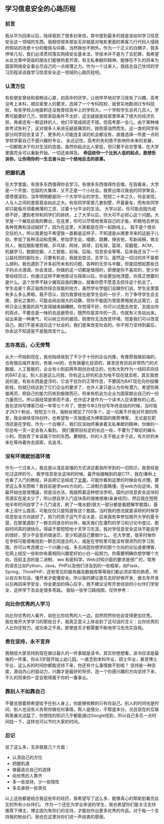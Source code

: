 ## 学习信息安全的心路历程
### 前言
我从华为回来以后，陆续收到了很多封来信，其中提到最多的就是该如何学习信息安全这一领域的东西。我相信很多朋友无非就是对电影里面的黑客几行代码入侵政府网站的场景十分的敬佩与仰慕，当然我也不例外。作为一个正义的白帽子，我多啰嗦几句，我们必须贯彻落实网络安全基本法，学技术并不是为了去犯罪，我希望从此文章中受益的朋友们能够热爱开源，有无私奉献的精神，能够在不久的将来为国家网络安全事业尽自己的一点绵薄之力。作为一个过来人，我结合自己坎坷的学习历程谈谈我学习信息安全这一领域的心路历程吧。
### 认清方位
有些朋友曾经和我畅谈心扉，初高中的厌学，让他早早地对学习丧失了兴趣，高考没考上本科，顺应家里人的要求，选择了一个专科院校，我曾实地勘测过专科院校，有些学校占地面积还没我曾经高中上的学校大，一个学校学生总共几百人，学费可能要好几万，倘若家庭条件不太好，这无疑就是给家里带来了很大的经济负担，再者还有一群这样的人，他们平常成绩还不错，但高考那一会儿，由于某种缘故考试失利了，这对很多人来讲无疑是痛苦的，挫败感油然而生。这一类的同学有部分同学回去复读了，更多的人可能连复读的机会都没有，直接选择一所差一点的学校学着自己不感兴趣的专业。
永远记住，高考的失利绝不影响你未来的发展，一切都取决于你对生活的态度。虽然你起点比人家低，但只要不自甘堕落，在大学里面完全可以重新开始，一切还来得及。
**命运给你一个比别人低的起点，是想告诉你，让你用你的一生去奋斗出一个绝地反击的故事。**
### 把握机遇
在大学里面，有很多东西值得你去学习，有很多东西值得你去做。在我看来，大学是一个开放、包容的大集体，又不乏是一个小社会。我曾出席过我爸的同学聚会，感悟很深刻。当年明明都是同一个大学毕业的学生，短短二十年之久，你会发现，人与人之间的差距竟会如此之大。有些同学家里几套别墅，开着豪车，而有些同学却只能每月领着微薄的工资，过着十分平淡的生活。
大学以前，你可能会因为成绩不好，遭到老师和同学们的排挤，上了大学以后，你大可不必担心这个问题。大学是一个展现自我的舞台。在这里，你可以尽情地发挥自己的才能，积极地去参加各种竞赛和活动就好了。因为在这里，大家都是在同一起跑线上。
我不是个擅长交往的人，所以我更加不希望我一直都是这样子，不知道是从哪里寻来的这股子儿劲，参加了各种活动和竞赛，参加学生会，唱歌，跳舞，弹吉他，写新闻稿，做主持人，做后期影楼剪辑，乒乓球，网球，排球，羽毛球，篮球，双截棍，ACM，机器学习，数据挖掘，人工智能，前端，后端，信息安全等等，后来我还当了一个公益社团的副社长，只要有机会，我就去尝试，去学习。虽然这一切过的并不是那么顺利，我也遇到了许多前所未有的问题，各种的无奈与辛酸，但是回想起那些日子的点点滴滴，你会发现，你做的这一切都是值得的，即便是你不喜欢的，至少你曾经经历过，你通过这样不断地尝试与探索以后，你会更加地清楚，你真正想要的是什么。这个世界不缺少展现自我的舞台，就看你愿不愿意去抓住这个机会了。
学生会是个真正锻炼你综合技能的地方，虽然学长学姐们会跟你们说，学生会里面有多么多么黑暗，我不否认，因为我曾经也是学生会的一份子，为了争夺学生会主席，部长之类的，可能会闹出很大的动静，但你不能因为里面黑暗就去远离它，这样只会让里面的风气变得越来越糟糕。你觉得不好，你可以试图去改变，去提出你的观点，不要总是一味的去逃避责任，既然你是其中的一员，你就有义务站出来。站出来是一种勇气，可以树立你的威信。假使你无法改变环境，但是我们可以改变自己。我们不是来适应这个社会的，我们是来改变社会的。你不努力坚持到最后，你永远不知道是不是能改变什么。
### 志存高远，心无旁骛
从大一开始到现在，我也陆续收到了不少于十份的企业内推，有推荐我做前端的，也有做后端开发的，有做.net的，也有做量化投资的，甚至还有目前非常热门的大数据，人工智能的，企业有小到前两年刚创办成立的，也有大到作为一线码农向往的BAT企业。别人总是这么问我，你有这么好的机会为啥不现在就去呢，其实我想说的是，有些东西是虚浮的，它会干扰你的正常作息，不要因为BAT现在向你投橄榄枝，你就已经达到了它们企业的要求了，也许人家只是认为你有潜力，希望你再接再厉，把自己的能力历练到极致而已，将来有机会为企业为国家献出自己的一份力量而已。所以我经常是笑而不语，也许这才是作为一个读书人应该要有的心态。
我也坚持写博客已经一年零七个月了，想想今年2月份写年终总结的时候，当时我才263个粉丝，短短五个月，我粉丝增加了700多个，这一切离不开我对开源的热爱，我会继续坚持创作，也希望有一天我能成为博客园的推荐博客。
无论是在职场还是在学校，作为一个白帽子，我们应该始终秉承着无私奉献的精神，你做的一切总有一天一定会有人看到。
我们要把目标定的长远一些，不要为了眼前的蝇头小利，而放弃了本该属于你的东西。要相信，你的人生不能止步于此，有大好的未来在等待着你去探索，去追寻。
### 没有环境就创造环境
作为一个过来人，我总是以浅显易懂的方式讲述着我所学到的一切知识，我曾经是吃过这样的亏。
我学信息安全这块的时候，最开始接触到的是CTF，我在i春秋上也看了入门的教程，并且把它总结成了<a href="https://www.cnblogs.com/ECJTUACM-873284962/p/6691817.html" target="_blank">文章</a>。可能你看到这里的时候会有点懵，要学这么多东西嘛？我目前是学web方向的，二进制方面略懂，在web方向这块，我最开始也是很懵逼，但是没办法，我就照着这种想法学呗，国内对信息安全这块的资源实在是太少了，所以想自学入门这块真的很难很难(亲身经历)，然后我在短短地半年时间自学了十几门语言，刷了一堆水题(很大一部分都是看题解学套路)，基本上没什么提高，可能仅仅只是知道有这个套路。当时我的想法就是读研的时候学信息安全方向就好了。努力的孩子运气不会太差，后来我有幸参加南开大学的夏令营，在那里遇到了一群志同道合的伙伴，每天我们在激烈的学习和讨论中度过，那段时间真的很快乐。得益于那短短地十天学习生涯，我对学信息安全这块不能说学的很好，至少不会变的很迷茫，至少知道自己要做什么。
在大学里，很多时候你在学校可能很难找到一群志同道合的人，或是在学校里可能没有很浓烈的学习氛围，你可以考虑建立一个兴趣小组，多去闲逛你想学的那个方向的论坛或者博客，在网上结交一些和你有着相同兴趣爱好的小白一起努力。你需要明确你想学哪个方向，目前主流的是二进制、 `Web` 和密码学。Web对知识面的要求是很广的，常用的语言比如Python，Java，PHP以及他们涉及到的一些框架，如Flask，Spring，ThinkPHP，还有常见的服务器及数据库等等我们都必须非常的熟悉，所以自古有句话，懂开发才能懂安全。所以我的建议是先去好好做开发，做五年开发以后再回来学安全，你会更加的得心应手。我不建议没有开发经验的小伙伴们学安全，这样学下去会走很多弯路。
我贴一张学习路线图，仅供参考：

### 向比你优秀的人学习
向比你优秀的人看齐，站在比你优秀的人一边，自然而然你也会变得更加优秀。
我在南开大学学习的那些日子，我真正意义上体会到了这句话的含义：比你优秀的人比你还努力。成功来之不易，即使是天才都需要不断地学习去充实自我。
### 贵在坚持，永不言弃
我相信大家坚持到现在做过最久的一件事就是读书，其实你想想看，读书应该是最难的一件事，你从3岁就开始上幼儿园，一直念到本科毕业，硕士毕业，甚至博士毕业，这么长的时间你都能坚持下来，你还有什么事情做不到呢？
坚持是一种态度，源自内心的驱动力，兴趣才是最好的导师，选一个你感兴趣的方向坚持下来，不久的将来你一定会取得属于你的一番事业。
### 靠别人不如靠自己
不要总想着把希望给予在别人身上，你能够依赖的只有你自己。别人的时间也是时间，别人也没有义务帮你做任何事情，帮人是情分，不帮是本分。况且现在的互联网发展太迅猛了，你想找的知识几乎都能通过Google找到，所以自己多花一点时间找一下，这样也可以节约大家的时间。
### 后记
说了这么多，无非就是几个方面：

- 认清自己的方位
- 把握机遇
- 做最适合自己的选择
- 向优秀的人靠齐
- 多一些坚持，少一些惰性
- 多去承担一些责任

以上这些都是结合我这些年的经历，我希望写了这么多，能够真心的帮助到看完此文的所有小伙伴们。
作为一个还在为学业奔波的学生，我也希望你们能关注支持推荐下博主，博主因为有你们的支持，才能创作出更多优秀的作品，对于每一个支持我的粉丝们，我也在这里对你们说一声由衷的感谢。
